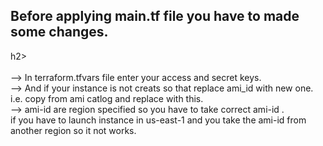 <h2>Before applying main.tf file you have to made some changes. </h2>h2></br>
                        </br>
--> In terraform.tfvars file enter your access and secret keys.</br>
--> And if your instance is not creats so that replace ami_id with new one. </br>
     i.e. copy from ami catlog and replace with this. </br>
--> ami-id are region specified so you have to take correct ami-id .</br>
    if you have to launch instance in us-east-1 and you take the ami-id from another region so it not works.
